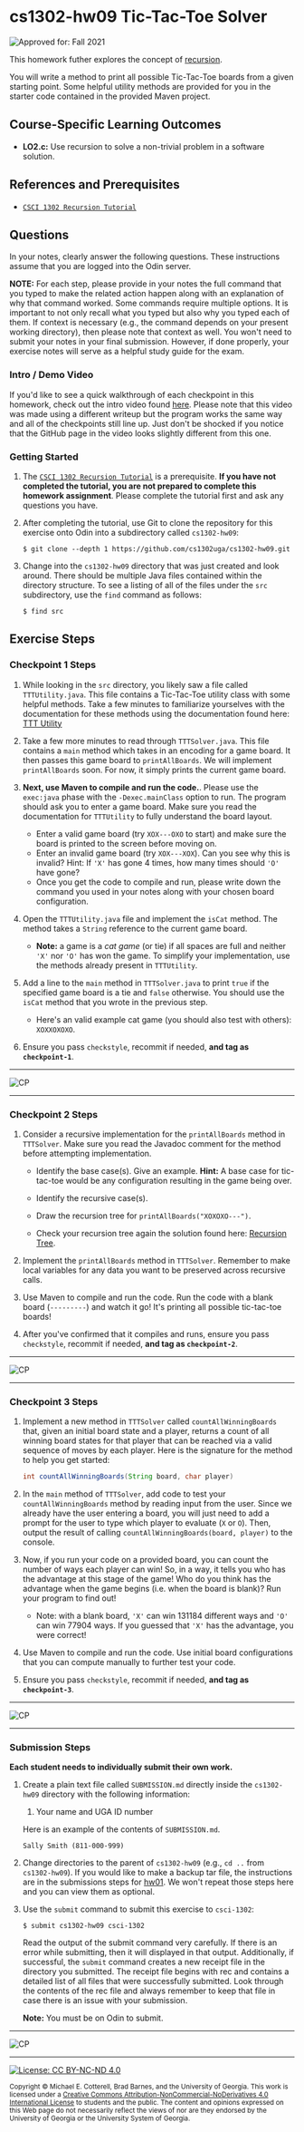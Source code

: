 # cs1302-hw09 Tic-Tac-Toe Solver

![Approved for: Fall 2021](https://img.shields.io/badge/Approved%20for-Fall%202021-blue)

This homework futher explores the concept of [recursion](https://github.com/cs1302uga/cs1302-hw09).

You will write a method to print all possible Tic-Tac-Toe boards from a given starting point. Some helpful
utility methods are provided for you in the starter code contained in the provided Maven project.

## Course-Specific Learning Outcomes
* **LO2.c:** Use recursion to solve a non-trivial problem in a software solution.

## References and Prerequisites

* [`CSCI 1302 Recursion Tutorial`](https://github.com/cs1302uga/cs1302-tutorials/blob/master/recursion.md)

## Questions

In your notes, clearly answer the following questions. These instructions assume that you are 
logged into the Odin server. 

**NOTE:** For each step, please provide in your notes the full command that you typed to make the related 
action happen along with an explanation of why that command worked. Some commands require multiple options. 
It is important to not only recall what you typed but also why you typed each of them. If context is necessary 
(e.g., the command depends on your present working directory), then please note that context as well.
You won't need to submit your notes in your final submission. However, if done properly, your exercise notes 
will serve as a helpful study guide for the exam.

### Intro / Demo Video

If you'd like to see a quick walkthrough of each checkpoint in this homework, check out the intro video found
[here](https://www.youtube.com/watch?v=9QF9EDT7B14&t=1s). Please note that this video was made using a different
writeup but the program works the same way and all of the checkpoints still line up. Just don't be shocked if you
notice that the GitHub page in the video looks slightly different from this one.

### Getting Started

1. The [`CSCI 1302 Recursion Tutorial`](https://github.com/cs1302uga/cs1302-tutorials/blob/master/recursion.md) is
   a prerequisite. **If you have not completed the tutorial, you are not prepared to complete this homework assignment**.
   Please complete the tutorial first and ask any questions you have.
   
1. After completing the tutorial, use Git to clone the repository for this exercise onto Odin into a subdirectory called 
   `cs1302-hw09`:

   ```
   $ git clone --depth 1 https://github.com/cs1302uga/cs1302-hw09.git
   ```

1. Change into the `cs1302-hw09` directory that was just created and look around. There should be
   multiple Java files contained within the directory structure. To see a listing of all of the 
   files under the `src` subdirectory, use the `find` command as follows:
   
   ```
   $ find src
   ```
   
## Exercise Steps

### Checkpoint 1 Steps

1. While looking in the `src` directory, you likely saw a file called `TTTUtility.java`. 
   This file contains a Tic-Tac-Toe utility class with some helpful methods.
   Take a few minutes to familiarize yourselves with the documentation for these methods 
   using the documentation found here: 
   [TTT Utility](http://csweb.cs.uga.edu/~barnes/cs1302-ttt/)

1. Take a few more minutes to read through `TTTSolver.java`. This file contains a `main` method
   which takes in an encoding for a game board. It then passes this game board to `printAllBoards`. 
   We will implement `printAllBoards` soon. For now, it simply prints the current game board.

1. **Next, use Maven to compile and run the code.**. Please use the `exec:java` phase with
   the `-Dexec.mainClass` option to run. The program should ask you to enter a game board. Make sure
   you read the documentation for `TTTUtility` to fully understand the board layout.
      * Enter a valid game board (try `XOX---OXO` to start) and make sure the board is printed to the 
        screen before moving on.
      * Enter an invalid game board (try `XOX---XOX`). Can you see why this is invalid?
        Hint: If `'X'` has gone 4 times, how many times should `'O'` have gone?
   * Once you get the code to compile and run, please write down the command you used
     in your notes along with your chosen board configuration.
   
1. Open the `TTTUtility.java` file and implement the `isCat` method. The method takes a `String` 
   reference to the current game board. 
   * **Note:** a game is a _cat game_ (or tie) if all spaces are full and neither `'X'`
     nor `'O'` has won the game. To simplify your implementation, use the methods already 
     present in `TTTUtility`.

1. Add a line to the `main` method in `TTTSolver.java` to print `true` if the
   specified game board is a tie and `false` otherwise. You should use the `isCat` method
   that you wrote in the previous step.
   * Here's an valid example cat game (you should also test with others): `XOXXOXOXO`.
   
1. Ensure you pass `checkstyle`, recommit if needed, **and tag as `checkpoint-1`**.

<hr/>

![CP](https://img.shields.io/badge/Just%20Finished%20Checkpoint-1-success?style=for-the-badge)

<hr/>

### Checkpoint 2 Steps

1. Consider a recursive implementation for the `printAllBoards` method in `TTTSolver`. Make sure you read the Javadoc
   comment for the method before attempting implementation.

   * Identify the base case(s). Give an example. **Hint:** A base case for tic-tac-toe would be any
     configuration resulting in the game being over.
   
   * Identify the recursive case(s).
   
   * Draw the recursion tree for `printAllBoards("XOXOXO---")`.

   * Check your recursion tree again the solution found here: [Recursion Tree](rec_tree.txt).

1. Implement the `printAllBoards` method in `TTTSolver`. Remember to make local variables for any data you want to be preserved
   across recursive calls.

1. Use Maven to compile and run the code. Run the code with a blank board (`---------`) and watch it go! It's printing all possible
   tic-tac-toe boards!
   
1. After you've confirmed that it compiles and runs, ensure you pass `checkstyle`, recommit if needed, **and tag as `checkpoint-2`**.

<hr/>

![CP](https://img.shields.io/badge/Just%20Finished%20Checkpoint-2-success?style=for-the-badge)

<hr/>

### Checkpoint 3 Steps

1. Implement a new method in `TTTSolver` called `countAllWinningBoards`
   that, given an initial board state and a player, returns a count of all winning board states
   for that player that can be reached via a valid sequence of moves by each player. Here is
   the signature for the method to help you get started:
   
   ```java
   int countAllWinningBoards(String board, char player)
   ```
   
1. In the `main` method of `TTTSolver`, add code to test your `countAllWinningBoards` method by reading
   input from the user. Since we already have the user entering a board, you will just need to add a 
   prompt for the user to type which player to evaluate (`X` or `O`). Then, output the result of calling
   `countAllWinningBoards(board, player)` to the console.

1. Now, if you run your code on a provided board, you can count the number of ways each player can win! So, in a
   way, it tells you who has the advantage at this stage of the game! Who do you think has the advantage when
   the game begins (i.e. when the board is blank)? Run your program to find out!
   * Note: with a blank board, `'X'` can win 131184 different ways and `'O'` can win 77904 ways. If you guessed
     that `'X'` has the advantage, you were correct!
   
1. Use Maven to compile and run the code. Use initial board configurations that you can compute manually to further
   test your code.
   
1. Ensure you pass `checkstyle`, recommit if needed, **and tag as `checkpoint-3`**.

<hr/>

![CP](https://img.shields.io/badge/Just%20Finished%20Checkpoint-3-success?style=for-the-badge)

<hr/>

### Submission Steps

**Each student needs to individually submit their own work.**

1. Create a plain text file called `SUBMISSION.md` directly inside the `cs1302-hw09`
   directory with the following information:

   1. Your name and UGA ID number
  
   Here is an example of the contents of `SUBMISSION.md`.
   
   ```
   Sally Smith (811-000-999)
   ```

1. Change directories to the parent of `cs1302-hw09` (e.g., `cd ..` from `cs1302-hw09`). If you would like
   to make a backup tar file, the instructions are in the submissions steps for [hw01](https://github.com/cs1302uga/cs1302-hw01).
   We won't repeat those steps here and you can view them as optional.
   
1. Use the `submit` command to submit this exercise to `csci-1302`:
   
   ```
   $ submit cs1302-hw09 csci-1302
   ```
   
   Read the output of the submit command very carefully. If there is an error while submitting, then it will displayed 
   in that output. Additionally, if successful, the `submit` command creates a new receipt file in the directory you 
   submitted. The receipt file begins with rec and contains a detailed list of all files that were successfully submitted. 
   Look through the contents of the rec file and always remember to keep that file in case there is an issue with your submission.

   **Note:** You must be on Odin to submit.

<hr/>

![CP](https://img.shields.io/badge/Just%20Finished-Submission-success?style=for-the-badge)

<hr/>

[![License: CC BY-NC-ND 4.0](https://img.shields.io/badge/License-CC%20BY--NC--ND%204.0-lightgrey.svg)](http://creativecommons.org/licenses/by-nc-nd/4.0/)

<small>
Copyright &copy; Michael E. Cotterell, Brad Barnes, and the University of Georgia.
This work is licensed under a <a rel="license" href="http://creativecommons.org/licenses/by-nc-nd/4.0/">Creative Commons Attribution-NonCommercial-NoDerivatives 4.0 International License</a> to students and the public.
The content and opinions expressed on this Web page do not necessarily reflect the views of nor are they endorsed by the University of Georgia or the University System of Georgia.
</small>
